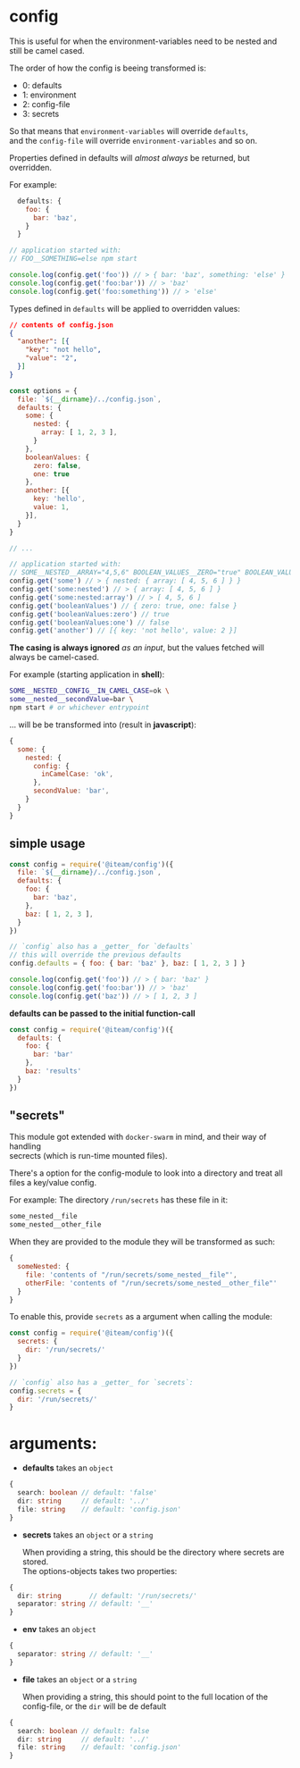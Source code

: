 # config

This is useful for when the environment-variables need to be nested and <br/> still be camel cased.

The order of how the config is beeing transformed is:

- 0: defaults
- 1: environment
- 2: config-file
- 3: secrets

So that means that `environment-variables` will override `defaults`, <br/>
and the `config-file` will override `environment-variables` and so on.

Properties defined in defaults will _almost always_ be returned, but overridden.

For example:
```javascript
  defaults: {
    foo: {
      bar: 'baz',
    }
  }

// application started with:
// FOO__SOMETHING=else npm start

console.log(config.get('foo')) // > { bar: 'baz', something: 'else' }
console.log(config.get('foo:bar')) // > 'baz'
console.log(config.get('foo:something')) // > 'else'
```

Types defined in `defaults` will be applied to overridden values:

```json
// contents of config.json
{
  "another": [{
    "key": "not hello",
    "value": "2",
  }]
}
```

```javascript
const options = {
  file: `${__dirname}/../config.json`,
  defaults: {
    some: {
      nested: {
        array: [ 1, 2, 3 ],
      }
    },
    booleanValues: {
      zero: false,
      one: true
    },
    another: [{
      key: 'hello',
      value: 1,
    }],
  }
}

// ...

// application started with:
// SOME__NESTED__ARRAY="4,5,6" BOOLEAN_VALUES__ZERO="true" BOOLEAN_VALUES__ONE="0"
config.get('some') // > { nested: { array: [ 4, 5, 6 ] } }
config.get('some:nested') // > { array: [ 4, 5, 6 ] }
config.get('some:nested:array') // > [ 4, 5, 6 ]
config.get('booleanValues') // { zero: true, one: false }
config.get('booleanValues:zero') // true
config.get('booleanValues:one') // false
config.get('another') // [{ key: 'not hello', value: 2 }]
```


**The casing is always ignored** *as an input*, but the values fetched will always be camel-cased.

For example (starting application in **shell**):

```sh
SOME__NESTED__CONFIG__IN_CAMEL_CASE=ok \
some__nested__secondValue=bar \
npm start # or whichever entrypoint
```

... will be be transformed into (result in **javascript**):

```javascript
{
  some: {
    nested: {
      config: {
        inCamelCase: 'ok',
      },
      secondValue: 'bar',
    }
  }
}
```

## simple usage
```javascript
const config = require('@iteam/config')({
  file: `${__dirname}/../config.json`,
  defaults: {
    foo: {
      bar: 'baz',
    },
    baz: [ 1, 2, 3 ],
  }
})

// `config` also has a _getter_ for `defaults`
// this will override the previous defaults
config.defaults = { foo: { bar: 'baz' }, baz: [ 1, 2, 3 ] }

console.log(config.get('foo')) // > { bar: 'baz' }
console.log(config.get('foo:bar')) // > 'baz'
console.log(config.get('baz')) // > [ 1, 2, 3 ]
```

**defaults can be passed to the initial function-call**

```javascript
const config = require('@iteam/config')({
  defaults: {
    foo: {
      bar: 'bar'
    },
    baz: 'results'
  }
})
```

## "secrets"

This module got extended with `docker-swarm` in mind, and their way of handling <br/> secrects (which is run-time mounted files).

There's a option for the config-module to look into a directory and treat all <br/> files a key/value config.

For example:
The directory `/run/secrets` has these file in it:
```sh
some_nested__file
some_nested__other_file
```

When they are provided to the module they will be transformed as such:
```javascript
{
  someNested: {
    file: 'contents of "/run/secrets/some_nested__file"',
    otherFile: 'contents of "/run/secrets/some_nested__other_file"'
  }
}
```

To enable this, provide `secrets` as a argument when calling the module:

```javascript
const config = require('@iteam/config')({
  secrets: {
    dir: '/run/secrets/'
  }
})

// `config` also has a _getter_ for `secrets`:
config.secrets = {
  dir: '/run/secrets/'
}
```

# arguments:

- **defaults** takes an `object`
```typescript
{
  search: boolean // default: 'false'
  dir: string     // default: '../'
  file: string    // default: 'config.json'
}
```

- **secrets** takes an `object` or a `string`

  When providing a string, this should be the directory where secrets are stored. <br/> The options-objects takes two properties:
```typescript
{
  dir: string       // default: '/run/secrets/'
  separator: string // default: '__'
}
```

- **env** takes an `object`
```typescript
{
  separator: string // default: '__'
}
```

- **file** takes an `object` or a `string`

  When providing a string, this should point to the full location of the config-file, or the `dir` will be de default
```typescript
{
  search: boolean // default: false
  dir: string     // default: '../'
  file: string    // default: 'config.json'
}
```
